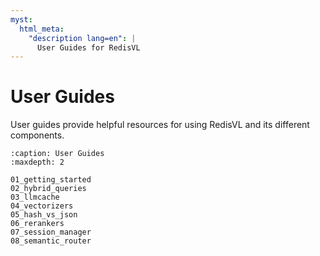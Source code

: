 ```yaml
---
myst:
  html_meta:
    "description lang=en": |
      User Guides for RedisVL
---
```


# User Guides
User guides provide helpful resources for using RedisVL and its different components.

```{toctree}
:caption: User Guides
:maxdepth: 2

01_getting_started
02_hybrid_queries
03_llmcache
04_vectorizers
05_hash_vs_json
06_rerankers
07_session_manager
08_semantic_router
```
